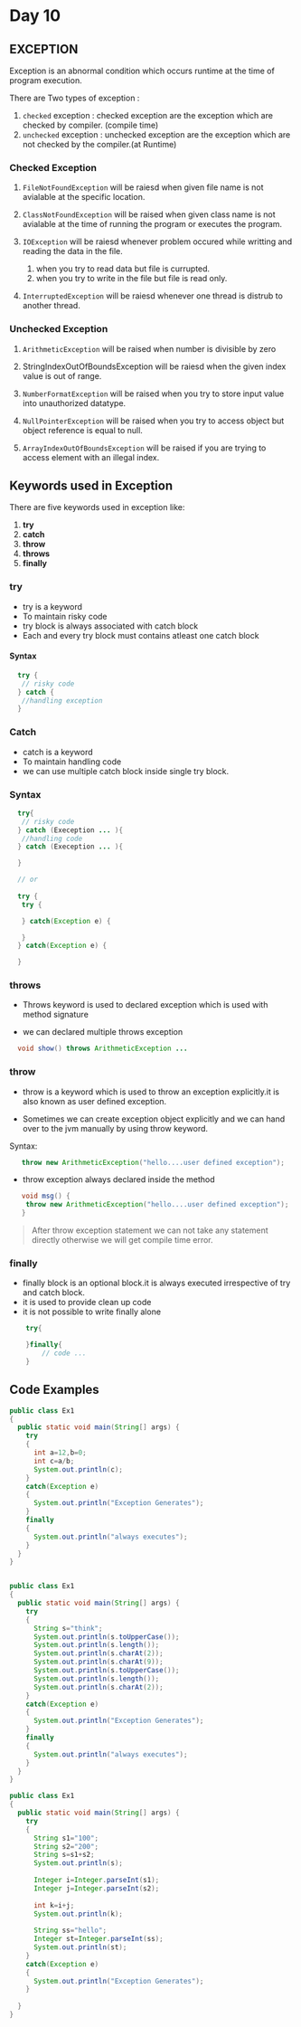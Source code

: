 # Day 10

## EXCEPTION

Exception is an abnormal condition which occurs runtime at the time of program execution.

There are Two types of exception :

1. `checked` exception : checked exception are the exception which are checked by compiler.
(compile time)
1. `unchecked` exception : unchecked exception are the exception which are not checked by the
 compiler.(at Runtime)

### Checked Exception

1. `FileNotFoundException` will be raiesd when given file name is not avialable
  at the specific location.

1. `ClassNotFoundException` will be raised when given class name is not avialable
  at the time of running the program or executes the program.
  
1. `IOException` will be raiesd whenever problem occured while writting and
  reading the data in the file.
    1. when you try to read data but file is currupted.
    1. when you try to write in the file but file is read only.

1. `InterruptedException` will be raiesd whenever one thread is distrub to another
  thread.

### Unchecked Exception

1. `ArithmeticException`  will be raised when number is divisible by zero
1. StringIndexOutOfBoundsException will be raiesd when the given index value is
  out of range.
  
1. `NumberFormatException` will be raised when you try to store input value into
  unauthorized datatype.  

1. `NullPointerException` will be raised when you try to access object but object
  reference is equal to null.
  
1. `ArrayIndexOutOfBoundsException` will be raised if you are trying  to access
  element with an illegal index.

## Keywords used in Exception

There are five keywords used in exception like:

 1. **try**
 1. **catch**
 1. **throw**
 1. **throws**
 1. **finally**

### try

* try is a keyword
* To maintain risky code
* try block is always associated with catch block
* Each and every try block must contains atleast one catch block

#### Syntax

```java
  try {
   // risky code
  } catch {
   //handling exception
  }
```

### Catch

* catch is a keyword
* To maintain handling code
* we can use multiple catch block inside single try block.

### Syntax

```java
  try{
   // risky code
  } catch (Exeception ... ){
   //handling code
  } catch (Exeception ... ){

  }

  // or
  
  try {
   try {

   } catch(Exception e) {

   }
  } catch(Exception e) {

  }
```

### throws

* Throws keyword is used to declared exception which is used with method signature

* we can declared multiple throws exception

```java
  void show() throws ArithmeticException ...  
```

### throw

* throw is a keyword which is used to throw an exception explicitly.it is also
   known as user defined exception.

* Sometimes we can create exception object explicitly and we can hand over to
   the jvm manually by using throw keyword.

Syntax:

```java
   throw new ArithmeticException("hello....user defined exception");
```

* throw exception always declared inside the method

```java
   void msg() {
    throw new ArithmeticException("hello....user defined exception");
   }
```

> After throw exception statement we can not take any statement directly  otherwise we will get compile time error.

### finally

* finally block is an optional block.it is always executed irrespective of try and catch
   block.
* it is used to provide clean up code
* it is not possible to write finally alone

```java
    try{

    }finally{ 
        // code ... 
    }
```

## Code Examples

```java
public class Ex1 
{
  public static void main(String[] args) {
    try
    {
      int a=12,b=0;
      int c=a/b;
      System.out.println(c);
    }
    catch(Exception e)
    {
      System.out.println("Exception Generates");
    }
    finally 
    {
      System.out.println("always executes");
    }
  }
}
```

```java

public class Ex1 
{
  public static void main(String[] args) {
    try
    {
      String s="think";
      System.out.println(s.toUpperCase());
      System.out.println(s.length());
      System.out.println(s.charAt(2));
      System.out.println(s.charAt(9));
      System.out.println(s.toUpperCase());
      System.out.println(s.length());
      System.out.println(s.charAt(2));
    }
    catch(Exception e)
    {
      System.out.println("Exception Generates");
    }
    finally 
    {
      System.out.println("always executes");
    }
  }
}
```

```java
public class Ex1 
{
  public static void main(String[] args) {
    try
    {
      String s1="100";
      String s2="200";
      String s=s1+s2;
      System.out.println(s);
      
      Integer i=Integer.parseInt(s1);
      Integer j=Integer.parseInt(s2);
      
      int k=i+j;
      System.out.println(k);
      
      String ss="hello";
      Integer st=Integer.parseInt(ss);
      System.out.println(st);
    }
    catch(Exception e)
    {
      System.out.println("Exception Generates");
    }
    
  }
}

```
